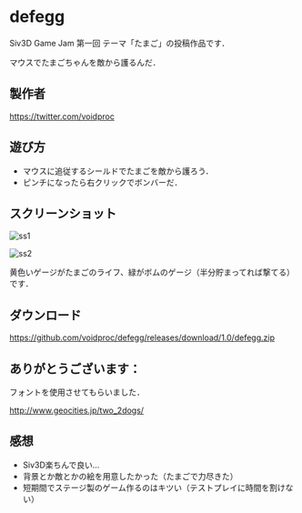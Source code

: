 # defegg

Siv3D Game Jam 第一回 テーマ「たまご」の投稿作品です．

マウスでたまごちゃんを敵から護るんだ．

## 製作者
<https://twitter.com/voidproc>

## 遊び方

* マウスに追従するシールドでたまごを敵から護ろう．
* ピンチになったら右クリックでボンバーだ．

## スクリーンショット
![ss1](https://github.com/voidproc/defegg/wiki/img/ss1.png)

![ss2](https://github.com/voidproc/defegg/wiki/img/ss2.png)

黄色いゲージがたまごのライフ、緑がボムのゲージ（半分貯まってれば撃てる）です．

## ダウンロード
<https://github.com/voidproc/defegg/releases/download/1.0/defegg.zip>

## ありがとうございます：
フォントを使用させてもらいました．

<http://www.geocities.jp/two_2dogs/>

## 感想
* Siv3D楽ちんで良い…
* 背景とか敵とかの絵を用意したかった（たまごで力尽きた）
* 短期間でステージ製のゲーム作るのはキツい（テストプレイに時間を割けない）

